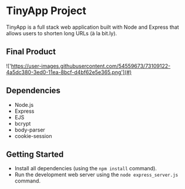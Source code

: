 # TinyApp Project

TinyApp is a full stack web application built with Node and Express that allows users to shorten long URLs (à la bit.ly).

## Final Product

!['https://user-images.githubusercontent.com/54559673/73109122-4a5dc380-3ed0-11ea-8bcf-d4bf62e5e365.png'](#)

## Dependencies

- Node.js
- Express
- EJS
- bcrypt
- body-parser
- cookie-session

## Getting Started

- Install all dependencies (using the `npm install` command).
- Run the development web server using the `node express_server.js` command.
